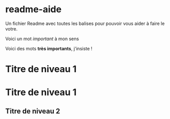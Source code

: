 # readme-aide
Un fichier Readme avec toutes les balises pour pouvoir vous aider à faire le votre.

Voici un mot *important* à mon sens

Voici des mots __très importants__, j'insiste !

Titre de niveau 1
=================

# Titre de niveau 1

## Titre de niveau 2


